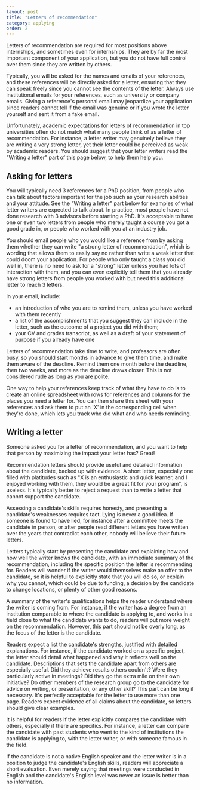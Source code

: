 ```yaml
---
layout: post
title: "Letters of recommendation"
category: applying
order: 2
---
```


Letters of recommendation are required for most positions above internships, and sometimes even for internships.
They are by far the most important component of your application, but you do not have full control over them since they are written by others.

Typically, you will be asked for the names and emails of your references, and these references will be directly asked for a letter,
ensuring that they can speak freely since you cannot see the contents of the letter.
Always use institutional emails for your references, such as university or company emails.
Giving a reference's personal email may jeopardize your application since readers cannot tell if the email was genuine or if you wrote the letter yourself and sent it from a fake email.

Unfortunately, academic expectations for letters of recommendation in top universities often do not match what many people think of as a letter of recommendation.
For instance, a letter writer may genuinely believe they are writing a very strong letter, yet their letter could be perceived as weak by academic readers.
You should suggest that your letter writers read the "Writing a letter" part of this page below, to help them help you.


## Asking for letters

You will typically need 3 references for a PhD position, from people who can talk about factors important for the job such as your research abilities and your attitude.
See the "Writing a letter" part below for examples of what letter writers are expected to talk about.
In practice, most people have not done research with 3 advisors before starting a PhD.
It's acceptable to have one or even two letters from people who merely taught a course you got a good grade in,
or people who worked with you at an industry job.

You should email people who you would like a reference from by asking them whether they can write "a strong letter of recommendation",
which is wording that allows them to easily say no rather than write a weak letter that could doom your application.
For people who only taught a class you did well in, there is no need to ask for a "strong" letter unless you had lots of interaction with them,
and you can even explicitly tell them that you already have strong letters from people you worked with but need this additional letter to reach 3 letters.

In your email, include:
- an introduction of who you are to remind them, unless you have worked with them recently
- a list of the accomplishments that you suggest they can include in the letter,
  such as the outcome of a project you did with them;
- your CV and grades transcript, as well as a draft of your statement of purpose if you already have one

Letters of recommendation take time to write, and professors are often busy, so you should start months in advance to give them time, and make them aware of the deadline.
Remind them one month before the deadline, then two weeks, and more as the deadline draws closer. This is not considered rude as long as you are polite.

One way to help your references keep track of what they have to do is to create an online spreadsheet with rows for references and columns for the places you need a letter for.
You can then share this sheet with your references and ask them to put an 'X' in the corresponding cell when they're done, which lets you track who did what and who needs reminding.


## Writing a letter

Someone asked you for a letter of recommendation, and you want to help that person by maximizing the impact your letter has? Great!

Recommendation letters should provide useful and detailed information about the candidate, backed up with evidence.
A short letter, especially one filled with platitudes such as "X is an enthusiastic and quick learner, and I enjoyed working with them, they would be a great fit for your program", is useless.
It's typically better to reject a request than to write a letter that cannot support the candidate.

Assessing a candidate's skills requires honesty, and presenting a candidate's weaknesses requires tact.
Lying is never a good idea. If someone is found to have lied, for instance after a committee meets the candidate in person,
or after people read different letters you have written over the years that contradict each other, nobody will believe their future letters.

Letters typically start by presenting the candidate and explaining how and how well the writer knows the candidate,
with an immediate summary of the recommendation, including the specific position the letter is recommending for.
Readers will wonder if the writer would themselves make an offer to the candidate, so it is helpful to explicitly state that you will do so, or explain why you cannot,
which could be due to funding, a decision by the candidate to change locations, or plenty of other good reasons.

A summary of the writer's qualifications helps the reader understand where the writer is coming from.
For instance, if the writer has a degree from an institution comparable to where the candidate is applying to, and works in a field close to what the candidate wants to do,
readers will put more weight on the recommendation.
However, this part should not be overly long, as the focus of the letter is the candidate.

Readers expect a list the candidate's strengths, justified with detailed explanations.
For instance, if the candidate worked on a specific project, the letter should detail what happened and why it reflects well on the candidate.
Descriptions that sets the candidate apart from others are especially useful. Did they achieve results others couldn't?
Were they particularly active in meetings? Did they go the extra mile on their own initiative?
Do other members of the research group go to the candidate for advice on writing, or presentation, or any other skill?
This part can be long if necessary. It's perfectly acceptable for the letter to use more than one page.
Readers expect evidence of all claims about the candidate, so letters should give clear examples.

It is helpful for readers if the letter explicitly compares the candidate with others, especially if there are specifics.
For instance, a letter can compare the candidate with past students who went to the kind of institutions the candidate is applying to, with the letter writer, or with someone famous in the field.

If the candidate is not a native English speaker and the letter writer is in a position to judge the candidate's English skills, readers will appreciate a short evaluation.
Even merely saying that meetings were conducted in English and the candidate's English level was never an issue is better than no information.
